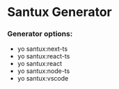 # Santux Generator

### Generator options:

* yo santux:next-ts
* yo santux:react-ts
* yo santux:react
* yo santux:node-ts
* yo santux:vscode
